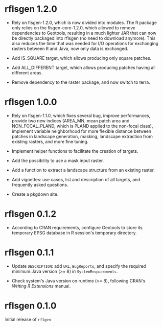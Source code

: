 # rflsgen 1.2.0

* Rely on flsgen-1.2.0, which is now divided into modules. The R package only relies on the flsgen-core-1.2.0, which 
allowed to remove dependencies to Geotools, resulting in a much lighter JAR that can now be directly packaged
into rflsgen (no need to download anymore). This also reduces the time that was needed for I/O operations
for exchanging rasters between R and Java, now only data is exchanged.

* Add IS_SQUARE target, which allows producing only square patches.

* Add ALL_DIFFERENT target, which allows producing patches having all different areas.

* Remove dependency to the raster package, and now switch to terra.

# rflsgen 1.0.0

* Rely on flsgen-1.1.0, which fixes several bug, improve performances, provide two new indices (AREA_MN, mean patch area and NON_FOCAL_PLAND, which is PLAND applied to the non-focal class), implement variable neighborhood for more flexible distance between patches in landscape generation, masking, landscape extraction from existing rasters, and more fine tuning.

* Implement helper functions to facilitate the creation of targets.

* Add the possibility to use a mask input raster.

* Add a function to extract a landscape structure from an existing raster.

* Add vignettes: use cases, list and description of all targets, and frequently asked questions.

* Create a pkgdown site.

# rflsgen 0.1.2

* According to CRAN requirements, configure Geotools to store its temporary EPSG database in R session's temporary directory.

# rflsgen 0.1.1

* Update `DESCRIPTION`: add `URL`, `BugReports`, and specify the required minimum Java version (>= 8) in `SystemRequirements`.

* Check system's Java version on runtime (>= 8), following CRAN's *Writing R Extensions* manual.

# rflsgen 0.1.0

Initial release of `rflgen`
